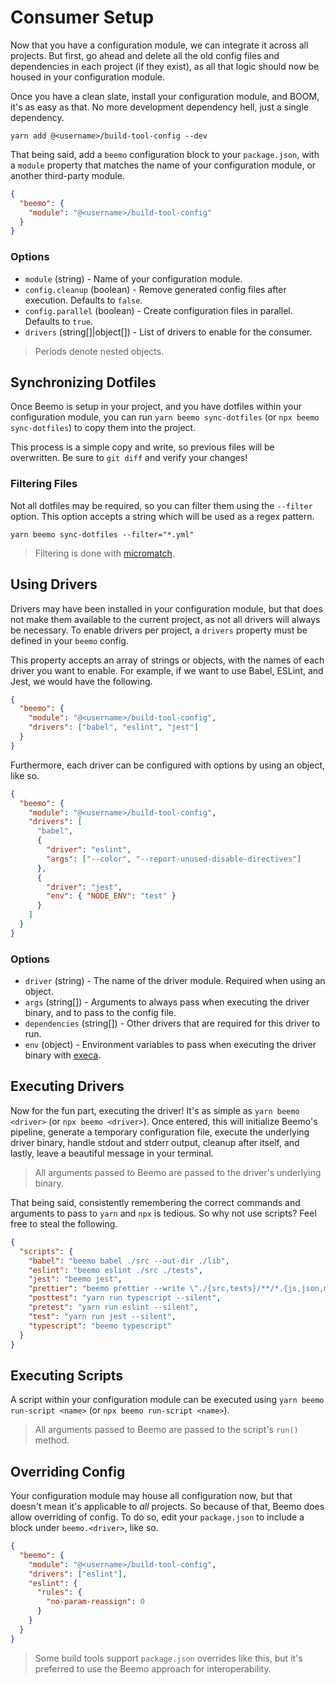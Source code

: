 # Consumer Setup

Now that you have a configuration module, we can integrate it across all projects. But first, go
ahead and delete all the old config files and dependencies in each project (if they exist), as all
that logic should now be housed in your configuration module.

Once you have a clean slate, install your configuration module, and BOOM, it's as easy as that. No
more development dependency hell, just a single dependency.

```
yarn add @<username>/build-tool-config --dev
```

That being said, add a `beemo` configuration block to your `package.json`, with a `module` property
that matches the name of your configuration module, or another third-party module.

```json
{
  "beemo": {
    "module": "@<username>/build-tool-config"
  }
}
```

### Options

* `module` (string) - Name of your configuration module.
* `config.cleanup` (boolean) - Remove generated config files after execution. Defaults to `false`.
* `config.parallel` (boolean) - Create configuration files in parallel. Defaults to `true`.
* `drivers` (string[]|object[]) - List of drivers to enable for the consumer.

> Periods denote nested objects.

## Synchronizing Dotfiles

Once Beemo is setup in your project, and you have dotfiles within your configuration module, you can
run `yarn beemo sync-dotfiles` (or `npx beemo sync-dotfiles`) to copy them into the project.

This process is a simple copy and write, so previous files will be overwritten. Be sure to
`git diff` and verify your changes!

### Filtering Files

Not all dotfiles may be required, so you can filter them using the `--filter` option. This option
accepts a string which will be used as a regex pattern.

```
yarn beemo sync-dotfiles --filter="*.yml"
```

> Filtering is done with [micromatch](https://github.com/micromatch/micromatch).

## Using Drivers

Drivers may have been installed in your configuration module, but that does not make them available
to the current project, as not all drivers will always be necessary. To enable drivers per project,
a `drivers` property must be defined in your `beemo` config.

This property accepts an array of strings or objects, with the names of each driver you want to
enable. For example, if we want to use Babel, ESLint, and Jest, we would have the following.

```json
{
  "beemo": {
    "module": "@<username>/build-tool-config",
    "drivers": ["babel", "eslint", "jest"]
  }
}
```

Furthermore, each driver can be configured with options by using an object, like so.

```json
{
  "beemo": {
    "module": "@<username>/build-tool-config",
    "drivers": [
      "babel",
      {
        "driver": "eslint",
        "args": ["--color", "--report-unused-disable-directives"]
      },
      {
        "driver": "jest",
        "env": { "NODE_ENV": "test" }
      }
    ]
  }
}
```

### Options

* `driver` (string) - The name of the driver module. Required when using an object.
* `args` (string[]) - Arguments to always pass when executing the driver binary, and to pass to the
  config file.
* `dependencies` (string[]) - Other drivers that are required for this driver to run.
* `env` (object) - Environment variables to pass when executing the driver binary with
  [execa](https://github.com/sindresorhus/execa).

## Executing Drivers

Now for the fun part, executing the driver! It's as simple as `yarn beemo <driver>` (or
`npx beemo <driver>`). Once entered, this will initialize Beemo's pipeline, generate a temporary
configuration file, execute the underlying driver binary, handle stdout and stderr output, cleanup
after itself, and lastly, leave a beautiful message in your terminal.

> All arguments passed to Beemo are passed to the driver's underlying binary.

That being said, consistently remembering the correct commands and arguments to pass to `yarn` and
`npx` is tedious. So why not use scripts? Feel free to steal the following.

```json
{
  "scripts": {
    "babel": "beemo babel ./src --out-dir ./lib",
    "eslint": "beemo eslint ./src ./tests",
    "jest": "beemo jest",
    "prettier": "beemo prettier --write \"./{src,tests}/**/*.{js,json,md}\"",
    "posttest": "yarn run typescript --silent",
    "pretest": "yarn run eslint --silent",
    "test": "yarn run jest --silent",
    "typescript": "beemo typescript"
  }
}
```

## Executing Scripts

A script within your configuration module can be executed using `yarn beemo run-script <name>` (or
`npx beemo run-script <name>`).

> All arguments passed to Beemo are passed to the script's `run()` method.

## Overriding Config

Your configuration module may house all configuration now, but that doesn't mean it's applicable to
_all_ projects. So because of that, Beemo does allow overriding of config. To do so, edit your
`package.json` to include a block under `beemo.<driver>`, like so.

```json
{
  "beemo": {
    "module": "@<username>/build-tool-config",
    "drivers": ["eslint"],
    "eslint": {
      "rules": {
        "no-param-reassign": 0
      }
    }
  }
}
```

> Some build tools support `package.json` overrides like this, but it's preferred to use the Beemo
> approach for interoperability.
